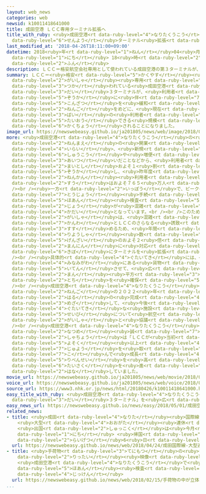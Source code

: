 ```yaml
---
layout: web_news
categories: web
newsid: k10011418641000
title: 成田空港 ＬＣＣ専用ターミナル拡張へ
title_with_ruby: <ruby>成田空港<rt data-ruby-level="4">なりたくうこう</rt></ruby> ＬＣＣ<ruby>専用<rt
  data-ruby-level="6">せんよう</rt></ruby>ターミナル<ruby>拡張<rt data-ruby-level="6">かくちょう</rt></ruby>へ
last_modified_at: '2018-04-26T18:11:00+09:00'
datetime: 2018<ruby>年<rt data-ruby-level="1">ねん</rt></ruby>04<ruby>月<rt data-ruby-level="1">がつ</rt></ruby>26<ruby>日<rt
  data-ruby-level="1">にち</rt></ruby> 18<ruby>時<rt data-ruby-level="2">じ</rt></ruby>11<ruby>分<rt
  data-ruby-level="2">ふん</rt></ruby>
description: ＬＣＣ＝格安航空会社専用として使われている成田空港の第３ターミナルが、利用者の増加に伴う混雑を緩和するため、４年後をめどに、現在の２倍の利用者に対応できる規模に拡張されることになりました。
summary: ＬＣＣ＝<ruby>格安<rt data-ruby-level="5">かくやす</rt></ruby><ruby>航空<rt data-ruby-level="4">こうくう</rt></ruby><ruby>会社<rt
  data-ruby-level="2">がいしゃ</rt></ruby><ruby>専用<rt data-ruby-level="6">せんよう</rt></ruby>として<ruby>使<rt
  data-ruby-level="3">つか</rt></ruby>われている<ruby>成田空港<rt data-ruby-level="4">なりたくうこう</rt></ruby>の<ruby>第<rt
  data-ruby-level="3">だい</rt></ruby>３ターミナルが、<ruby>利用者<rt data-ruby-level="4">りようしゃ</rt></ruby>の<ruby>増加<rt
  data-ruby-level="5">ぞうか</rt></ruby>に<ruby>伴<rt data-ruby-level="7">ともな</rt></ruby>う<ruby>混雑<rt
  data-ruby-level="5">こんざつ</rt></ruby>を<ruby>緩和<rt data-ruby-level="7">かんわ</rt></ruby>するため、４<ruby>年後<rt
  data-ruby-level="2">ねんご</rt></ruby>をめどに、<ruby>現在<rt data-ruby-level="5">げんざい</rt></ruby>の２<ruby>倍<rt
  data-ruby-level="3">ばい</rt></ruby>の<ruby>利用者<rt data-ruby-level="4">りようしゃ</rt></ruby>に<ruby>対応<rt
  data-ruby-level="5">たいおう</rt></ruby>できる<ruby>規模<rt data-ruby-level="6">きぼ</rt></ruby>に<ruby>拡張<rt
  data-ruby-level="6">かくちょう</rt></ruby>されることになりました。
image_url: https://newswebeasy.github.io/ja201805/news/web/image/2018/04/26/K10011418641_1804261739_1804261811_01_02.jpg
more: <ruby>成田空港<rt data-ruby-level="4">なりたくうこう</rt></ruby>の<ruby>第<rt data-ruby-level="3">だい</rt></ruby>３ターミナルは、３<ruby>年前<rt
  data-ruby-level="2">ねんまえ</rt></ruby>の<ruby>開業<rt data-ruby-level="3">かいぎょう</rt></ruby><ruby>以来<rt
  data-ruby-level="4">いらい</rt></ruby>、<ruby>新規<rt data-ruby-level="5">しんき</rt></ruby><ruby>就航<rt
  data-ruby-level="6">しゅうこう</rt></ruby>や<ruby>増便<rt data-ruby-level="5">ぞうびん</rt></ruby>が<ruby>相次<rt
  data-ruby-level="3">あいつ</rt></ruby>いだことなどから、<ruby>利用者<rt data-ruby-level="4">りようしゃ</rt></ruby>が<ruby>毎年<rt
  data-ruby-level="2">まいとし</rt></ruby>およそ１<ruby>割<rt data-ruby-level="6">わり</rt></ruby>ずつ<ruby>増加<rt
  data-ruby-level="5">ぞうか</rt></ruby>し、<ruby>昨年度<rt data-ruby-level="4">さくねんど</rt></ruby>の<ruby>年間<rt
  data-ruby-level="2">ねんかん</rt></ruby><ruby>利用者<rt data-ruby-level="4">りようしゃ</rt></ruby><ruby>数<rt
  data-ruby-level="2">すう</rt></ruby>はおよそ７６５<ruby>万人<rt data-ruby-level="2">まんにん</rt></ruby>となりました。<br
  /><br /><ruby>一方<rt data-ruby-level="2">いっぽう</rt></ruby>で、ピークの<ruby>時間帯<rt data-ruby-level="4">じかんたい</rt></ruby>は<ruby>搭乗<rt
  data-ruby-level="7">とうじょう</rt></ruby><ruby>手続<rt data-ruby-level="4">てつづ</rt></ruby>きカウンターや<ruby>保安<rt
  data-ruby-level="5">ほあん</rt></ruby><ruby>検査<rt data-ruby-level="5">けんさ</rt></ruby><ruby>場<rt
  data-ruby-level="2">じょう</rt></ruby>が<ruby>混雑<rt data-ruby-level="5">こんざつ</rt></ruby>することが<ruby>課題<rt
  data-ruby-level="4">かだい</rt></ruby>となっています。<br /><br />このため、<ruby>成田空港<rt data-ruby-level="4">なりたくうこう</rt></ruby><ruby>会社<rt
  data-ruby-level="2">がいしゃ</rt></ruby>は、<ruby>混雑<rt data-ruby-level="5">こんざつ</rt></ruby>の<ruby>緩和<rt
  data-ruby-level="7">かんわ</rt></ruby>とＬＣＣのさらなる<ruby>誘致<rt data-ruby-level="7">ゆうち</rt></ruby>を<ruby>進<rt
  data-ruby-level="3">すす</rt></ruby>めるため、<ruby>年間<rt data-ruby-level="2">ねんかん</rt></ruby>の<ruby>利用者<rt
  data-ruby-level="4">りようしゃ</rt></ruby><ruby>数<rt data-ruby-level="2">すう</rt></ruby>が<ruby>現在<rt
  data-ruby-level="5">げんざい</rt></ruby>のおよそ２<ruby>倍<rt data-ruby-level="3">ばい</rt></ruby>にあたる１５００<ruby>万人<rt
  data-ruby-level="2">まんにん</rt></ruby>に<ruby>対応<rt data-ruby-level="5">たいおう</rt></ruby>できる<ruby>規模<rt
  data-ruby-level="6">きぼ</rt></ruby>にターミナルを<ruby>拡張<rt data-ruby-level="6">かくちょう</rt></ruby>することにしました。<br
  /><br /><ruby>具体的<rt data-ruby-level="4">ぐたいてき</rt></ruby>には、<ruby>第<rt data-ruby-level="3">だい</rt></ruby>３ターミナルの<ruby>南側<rt
  data-ruby-level="4">みなみがわ</rt></ruby>にある<ruby>貨物<rt data-ruby-level="4">かもつ</rt></ruby>ビルを<ruby>移転<rt
  data-ruby-level="5">いてん</rt></ruby>させて、<ruby>広<rt data-ruby-level="2">ひろ</rt></ruby>さ１<ruby>万<rt
  data-ruby-level="2">まん</rt></ruby><ruby>平方<rt data-ruby-level="3">へいほう</rt></ruby>メートルの<ruby>土地<rt
  data-ruby-level="2">とち</rt></ruby>を<ruby>確保<rt data-ruby-level="5">かくほ</rt></ruby>するとしています。<br
  /><br /><ruby>成田空港<rt data-ruby-level="4">なりたくうこう</rt></ruby><ruby>会社<rt data-ruby-level="2">がいしゃ</rt></ruby>は、４<ruby>年後<rt
  data-ruby-level="2">ねんご</rt></ruby>の２０２２<ruby>年<rt data-ruby-level="1">ねん</rt></ruby><ruby>春<rt
  data-ruby-level="2">はる</rt></ruby>の<ruby>完成<rt data-ruby-level="4">かんせい</rt></ruby>を<ruby>目指<rt
  data-ruby-level="3">めざ</rt></ruby>して、<ruby>今後<rt data-ruby-level="2">こんご</rt></ruby>、<ruby>具体的<rt
  data-ruby-level="4">ぐたいてき</rt></ruby>な<ruby>施設<rt data-ruby-level="7">しせつ</rt></ruby>の<ruby>整備<rt
  data-ruby-level="5">せいび</rt></ruby>について<ruby>航空<rt data-ruby-level="4">こうくう</rt></ruby><ruby>会社<rt
  data-ruby-level="2">がいしゃ</rt></ruby>と<ruby>協議<rt data-ruby-level="4">きょうぎ</rt></ruby>していくことにしています。<br
  /><br /><ruby>成田空港<rt data-ruby-level="4">なりたくうこう</rt></ruby><ruby>会社<rt data-ruby-level="2">がいしゃ</rt></ruby>の<ruby>夏目<rt
  data-ruby-level="2">なつめ</rt></ruby><ruby>誠<rt data-ruby-level="7">まこと</rt></ruby><ruby>社長<rt
  data-ruby-level="2">しゃちょう</rt></ruby>は「ＬＣＣが<ruby>当初<rt data-ruby-level="4">とうしょ</rt></ruby>の<ruby>予測<rt
  data-ruby-level="5">よそく</rt></ruby><ruby>以上<rt data-ruby-level="4">いじょう</rt></ruby>に<ruby>需要<rt
  data-ruby-level="7">じゅよう</rt></ruby>を<ruby>取<rt data-ruby-level="7">と</rt></ruby>り<ruby>込<rt
  data-ruby-level="7">こ</rt></ruby>んで<ruby>成長<rt data-ruby-level="4">せいちょう</rt></ruby>している。<ruby>利便性<rt
  data-ruby-level="5">りべんせい</rt></ruby>を<ruby>高<rt data-ruby-level="2">たか</rt></ruby>めるためにしっかりと<ruby>対策<rt
  data-ruby-level="6">たいさく</rt></ruby>を<ruby>進<rt data-ruby-level="3">すす</rt></ruby>めていきたい」と<ruby>話<rt
  data-ruby-level="2">はな</rt></ruby>していました。
movie_url: https://newswebeasy.github.io/ja201805/news/web/movie/2018/04/26/k10011418641_201804261820_201804261824.mp4
voice_url: https://newswebeasy.github.io/ja201805/news/web/voice/2018/04/26/k10011418641_201804261820_201804261824.mp3
source_url: https://www3.nhk.or.jp/news/html/20180426/k10011418641000.html
easy_title_with_ruby: <ruby>成田空港<rt data-ruby-level="4">なりたくうこう</rt></ruby> ＬＣＣのための「<ruby>第<rt
  data-ruby-level="3">だい</rt></ruby>３ターミナル」を<ruby>広<rt data-ruby-level="2">ひろ</rt></ruby>くする
easy_news_url: https://newswebeasy.github.io/news/easy/2018/05/01/成田空港-LCCのための第3ターミナルを広くする
related_news:
- title: <ruby>成田<rt data-ruby-level="4">なりた</rt></ruby><ruby>国際線<rt data-ruby-level="5">こくさいせん</rt></ruby>
    <ruby>大型<rt data-ruby-level="4">おおがた</rt></ruby><ruby>連休<rt data-ruby-level="4">れんきゅう</rt></ruby>ピーク
    <ruby>出国<rt data-ruby-level="2">しゅっこく</rt></ruby>は<ruby>今月<rt data-ruby-level="2">こんげつ</rt></ruby>28<ruby>日<rt
    data-ruby-level="1">にち</rt></ruby> <ruby>帰国<rt data-ruby-level="2">きこく</rt></ruby>は<ruby>来月<rt
    data-ruby-level="2">らいげつ</rt></ruby>6<ruby>日<rt data-ruby-level="1">にち</rt></ruby>
  url: https://newswebeasy.github.io/news/web/2018/04/24/成田国際線-大型連休ピーク-出国は今月28日-帰国は来月6日
- title: <ruby>手荷物<rt data-ruby-level="3">てにもつ</rt></ruby>の<ruby>中<rt data-ruby-level="1">なか</rt></ruby>が<ruby>立体<rt
    data-ruby-level="2">りったい</rt></ruby><ruby>映像<rt data-ruby-level="6">えいぞう</rt></ruby>に
    <ruby>成田空港<rt data-ruby-level="4">なりたくうこう</rt></ruby>で<ruby>最新<rt data-ruby-level="4">さいしん</rt></ruby><ruby>保安<rt
    data-ruby-level="5">ほあん</rt></ruby><ruby>検査<rt data-ruby-level="5">けんさ</rt></ruby>の<ruby>実験<rt
    data-ruby-level="4">じっけん</rt></ruby>
  url: https://newswebeasy.github.io/news/web/2018/02/15/手荷物の中が立体映像に-成田空港で最新保安検査の実験
...
```

